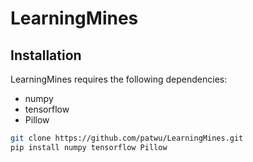 # LearningMines


## Installation

LearningMines requires the following dependencies:
* numpy
* tensorflow
* Pillow

```bash
git clone https://github.com/patwu/LearningMines.git
pip install numpy tensorflow Pillow
```


